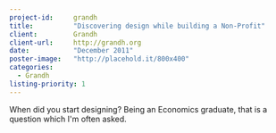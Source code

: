```yaml
---
project-id:     grandh
title:          "Discovering design while building a Non-Profit"
client:         Grandh
client-url:     http://grandh.org
date:           "December 2011"
poster-image:   "http://placehold.it/800x400"
categories:
  - Grandh
listing-priority: 1
---
```


When did you start designing? Being an Economics graduate, that is a question which I'm often asked.
<!-- excerpt -->
